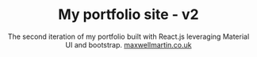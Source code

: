 <h1 align="center">
  My portfolio site - v2
</h1>
<p align="center">
  The second iteration of my portfolio built with React.js leveraging Material UI and bootstrap.
   <a href="https://maxwellmartin.co.uk/" target="_blank"> maxwellmartin.co.uk </a>
</p>
